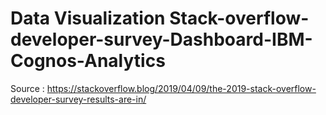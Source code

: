 # Data Visualization Stack-overflow-developer-survey-Dashboard-IBM-Cognos-Analytics
Source : https://stackoverflow.blog/2019/04/09/the-2019-stack-overflow-developer-survey-results-are-in/
